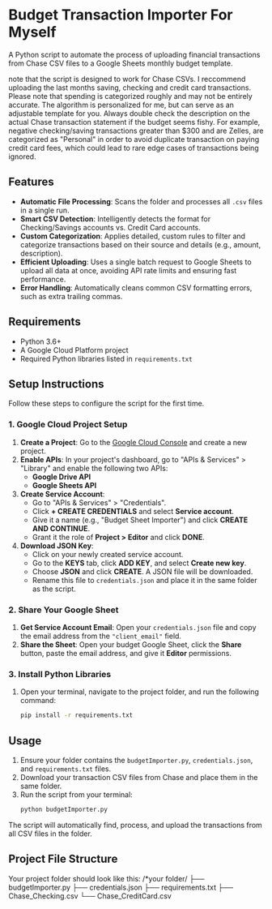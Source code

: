 # Budget Transaction Importer For Myself

A Python script to automate the process of uploading financial transactions from Chase CSV files to a Google Sheets monthly budget template.

note that the script is designed to work for Chase CSVs. I reccommend uploading the last months saving, checking and credit card transactions. Please note that spending is categorized roughly and may not be entirely accurate. The algorithm is personalized for me, but can serve as an adjustable template for you. Always double check the description on the actual Chase transaction statement if the budget seems fishy. For example, negative checking/saving transactions greater than $300 and are Zelles, are categorized as "Personal" in order to avoid duplicate transaction on paying credit card fees, which could lead to rare edge cases of transactions being ignored.

## Features

-   **Automatic File Processing**: Scans the folder and processes all `.csv` files in a single run.
-   **Smart CSV Detection**: Intelligently detects the format for Checking/Savings accounts vs. Credit Card accounts.
-   **Custom Categorization**: Applies detailed, custom rules to filter and categorize transactions based on their source and details (e.g., amount, description).
-   **Efficient Uploading**: Uses a single batch request to Google Sheets to upload all data at once, avoiding API rate limits and ensuring fast performance.
-   **Error Handling**: Automatically cleans common CSV formatting errors, such as extra trailing commas.

## Requirements

-   Python 3.6+
-   A Google Cloud Platform project
-   Required Python libraries listed in `requirements.txt`

## Setup Instructions

Follow these steps to configure the script for the first time.

### 1. Google Cloud Project Setup

1.  **Create a Project**: Go to the [Google Cloud Console](https://console.cloud.google.com/) and create a new project.
2.  **Enable APIs**: In your project's dashboard, go to "APIs & Services" > "Library" and enable the following two APIs:
    -   **Google Drive API**
    -   **Google Sheets API**
3.  **Create Service Account**:
    -   Go to "APIs & Services" > "Credentials".
    -   Click **+ CREATE CREDENTIALS** and select **Service account**.
    -   Give it a name (e.g., "Budget Sheet Importer") and click **CREATE AND CONTINUE**.
    -   Grant it the role of **Project > Editor** and click **DONE**.
4.  **Download JSON Key**:
    -   Click on your newly created service account.
    -   Go to the **KEYS** tab, click **ADD KEY**, and select **Create new key**.
    -   Choose **JSON** and click **CREATE**. A JSON file will be downloaded.
    -   Rename this file to `credentials.json` and place it in the same folder as the script.

### 2. Share Your Google Sheet

1.  **Get Service Account Email**: Open your `credentials.json` file and copy the email address from the `"client_email"` field.
2.  **Share the Sheet**: Open your budget Google Sheet, click the **Share** button, paste the email address, and give it **Editor** permissions.

### 3. Install Python Libraries

1.  Open your terminal, navigate to the project folder, and run the following command:
    ```bash
    pip install -r requirements.txt
    ```

## Usage

1.  Ensure your folder contains the `budgetImporter.py`, `credentials.json`, and `requirements.txt` files.
2.  Download your transaction CSV files from Chase and place them in the same folder.
3.  Run the script from your terminal:
    ```bash
    python budgetImporter.py
    ```
The script will automatically find, process, and upload the transactions from all CSV files in the folder.

## Project File Structure

Your project folder should look like this:
/*your folder/
├── budgetImporter.py
├── credentials.json
├── requirements.txt
├── Chase_Checking.csv
└── Chase_CreditCard.csv
